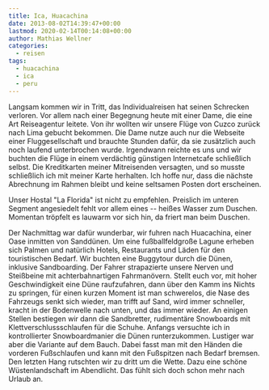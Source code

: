 ```yaml
---
title: Ica, Huacachina
date: 2013-08-02T14:39:47+00:00
lastmod: 2020-02-14T00:14:08+00:00
author: Mathias Wellner
categories:
  - reisen
tags:
  - huacachina
  - ica
  - peru
---
```

Langsam kommen wir in Tritt, das Individualreisen hat seinen Schrecken verloren. Vor allem nach einer Begegnung heute mit einer Dame, die eine Art Reiseagentur leitete. Von ihr wollten wir unsere Flüge von Cuzco zurück nach Lima gebucht bekommen. Die Dame nutze auch nur die Webseite einer Fluggesellschaft und brauchte Stunden dafür, da sie zusätzlich auch noch laufend unterbrochen wurde. Irgendwann reichte es uns und wir buchten die Flüge in einem verdächtig günstigen Internetcafe schließlich selbst. Die Kreditkarten meiner Mitreisenden versagten, und so musste schließlich ich mit meiner Karte herhalten. Ich hoffe nur, dass die nächste Abrechnung im Rahmen bleibt und keine seltsamen Posten dort erscheinen. 

Unser Hostal "La Florida" ist nicht zu empfehlen. Preislich im unteren Segment angesiedelt fehlt vor allem eines -- heißes Wasser zum Duschen. Momentan tröpfelt es lauwarm vor sich hin, da friert man beim Duschen. 

Der Nachmittag war dafür wunderbar, wir fuhren nach Huacachina, einer Oase inmitten von Sanddünen. Um eine fußballfeldgroße Lagune erheben sich Palmen und natürlich Hotels, Restaurants und Läden für den touristischen Bedarf. Wir buchten eine Buggytour durch die Dünen, inklusive Sandboarding. Der Fahrer strapazierte unsere Nerven und Steißbeine mit achterbahnartigen Fahrmanövern. Stellt euch vor, mit hoher Geschwindigkeit eine Düne raufzufahren, dann über den Kamm ins Nichts zu springen, für einen kurzen Moment ist man schwerelos, die Nase des Fahrzeugs senkt sich wieder, man trifft auf Sand, wird immer schneller, kracht in der Bodenwelle nach unten, und das immer wieder. An einigen Stellen bestiegen wir dann die Sandbretter, rudimentäre Snowboards mit Klettverschlussschlaufen für die Schuhe. Anfangs versuchte ich in kontrollierter Snowboardmanier die Dünen runterzukommen. Lustiger war aber die Variante auf dem Bauch. Dabei fasst man mit den Händen die vorderen Fußschlaufen und kann mit den Fußspitzen nach Bedarf bremsen. Den letzten Hang rutschten wir zu dritt um die Wette. Dazu eine schöne Wüstenlandschaft im Abendlicht. Das fühlt sich doch schon mehr nach Urlaub an.